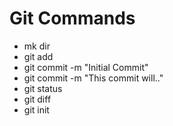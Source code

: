 # Git Commands
- mk dir
- git add
- git commit -m "Initial Commit"
- git commit -m "This commit will.."
- git status
- git diff
- git init